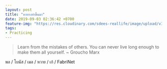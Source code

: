 ```yaml
---
layout: post
title: "หาทางทำขึ้นมา"
date: 2019-09-03 02:36:42 +0700
feature-img: "https://res.cloudinary.com/sdees-reallife/image/upload/v1555658919/sample_feature_img.png"
tags:
- Practicing
---
```

> Learn from the mistakes of others. You can never live long enough to make them all yourself. ~ Groucho Marx

<i class="fa fa-child" style="color:plum"></i>

พล / โบนัส / เมล / หวาย / เก้ / FabriNet
